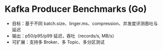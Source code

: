 # Kafka Producer Benchmarks (Go)

- 目标：基于不同 batch.size、linger.ms、compression、并发度评测吞吐与延迟
- 输出：p50/p95/p99 延迟，吞吐（records/s, MB/s）
- 可扩展：支持多 Broker、多 Topic、多分区测试
